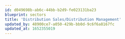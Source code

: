 ```yaml
---
id: d049698b-ab6c-44bb-b2d9-fe023131ba23
blueprint: sectors
title: 'Distribution Sales/Distribution Management'
updated_by: 48900ce7-a050-429b-bb0d-9c6f6a8167fc
updated_at: 1652355019
---
```

